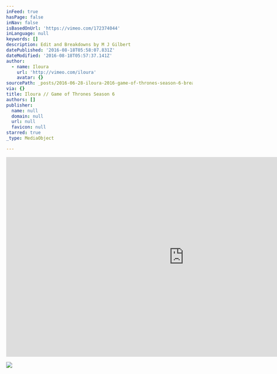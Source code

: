 ```yaml
---
inFeed: true
hasPage: false
inNav: false
isBasedOnUrl: 'https://vimeo.com/172374044'
inLanguage: null
keywords: []
description: Edit and Breakdowns by M J Gilbert
datePublished: '2016-08-18T05:58:07.831Z'
dateModified: '2016-08-18T05:57:37.141Z'
author:
  - name: Iloura
    url: 'http://vimeo.com/iloura'
    avatar: {}
sourcePath: _posts/2016-06-28-iloura-2016-game-of-thrones-season-6-breakdown-reel.md
via: {}
title: Iloura // Game of Thrones Season 6
authors: []
publisher:
  name: null
  domain: null
  url: null
  favicon: null
starred: true
_type: MediaObject

---
```

<iframe src="https://cdn.embedly.com/widgets/media.html?src=https%3A%2F%2Fplayer.vimeo.com%2Fvideo%2F172374044&amp;url=https%3A%2F%2Fvimeo.com%2F172374044&amp;image=http%3A%2F%2Fi.vimeocdn.com%2Fvideo%2F578156864_960.jpg&amp;key=b7d04c9b404c499eba89ee7072e1c4f7&amp;type=text%2Fhtml&amp;schema=vimeo" width="960" height="540" scrolling="no" frameborder="0" allowfullscreen="" style=""></iframe>

![](https://the-grid-user-content.s3-us-west-2.amazonaws.com/b6eb2a76-8e3d-4a7c-9ff8-0f6fc9310648.jpg)